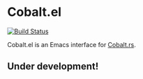 # Cobalt.el
[![Build Status](https://travis-ci.org/accidentalrebel/cobalt.el.svg?branch=master)](https://travis-ci.org/accidentalrebel/cobalt.el)

Cobalt.el is an Emacs interface for [Cobalt.rs](https://github.com/cobalt-org/cobalt.rs).

## Under development!
